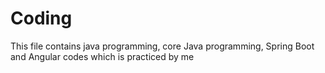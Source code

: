 # Coding
This file contains java programming, core Java programming, Spring Boot and Angular codes which is practiced by me 
